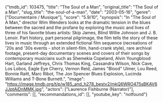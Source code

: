 {"tmdb_id": 103475, "title": "The Soul of a Man", "original_title": "The Soul of a Man", "slug_title": "the-soul-of-a-man", "date": "2003-05-16", "genre": ["Documentaire / Musique"], "score": "5.9/10", "synopsis": "In \"The Soul of A Man,\" director Wim Wenders looks at the dramatic tension in the blues between the sacred and the profane by exploring the music and lives of three of his favorite blues artists: Skip James, Blind Willie Johnson and J. B. Lenoir. Part history, part personal pilgrimage, the film tells the story of these lives in music through an extended fictional film sequence (recreations of '20s and '30s events - shot in silent-film, hand-crank style), rare archival footage, present-day documentary scenes and covers of their songs by contemporary musicians such as Shemekia Copeland, Alvin Youngblood Hart, Garland Jeffreys, Chris Thomas King, Cassandra Wilson, Nick Cave, Los Lobos, Eagle Eye Cherry, Vernon Reid, James \"Blood\" Ulmer, Lou Reed, Bonnie Raitt, Marc Ribot, The Jon Spencer Blues Explosion, Lucinda Williams and T-Bone Burnett.", "image": "https://image.tmdb.org/t/p/w185_and_h278_bestv2/mkQ6WRO475sBKAV6JJptAiDnMMK.jpg", "actors": ["Laurence Fishburne (Narrator)"], "comments": [], "recommandations_id": [], "youtube_key": "notfound"}